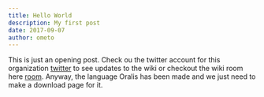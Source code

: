 ```yaml
---
title: Hello World
description: My first post
date: 2017-09-07
author: ometo
---
```

This is just an opening post. Check ou the twitter account for this organization [twitter](https://twitter.com/izniix) to see updates to the wiki or checkout the wiki room here [room](https://gitter.im/gitcura/wiki). Anyway, the language Oralis has been made and we just need to make a download page for it.
